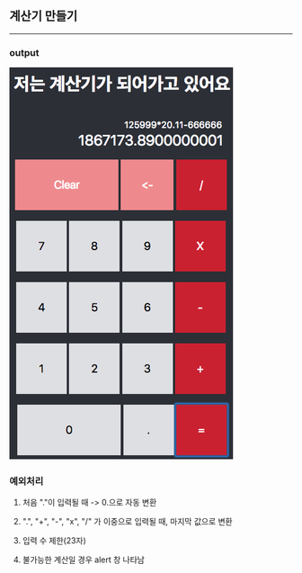 ## 계산기 만들기
---
### output

![ouput](./output.png)

### 예외처리

1. 처음 "."이 입력될 때 -> 0.으로 자동 변환

2. ".", "+", "-", "x", "/" 가 이중으로 입력될 때, 마지막 값으로 변환

3. 입력 수 제한(23자)

4. 불가능한 계산일 경우 alert 창 나타남
